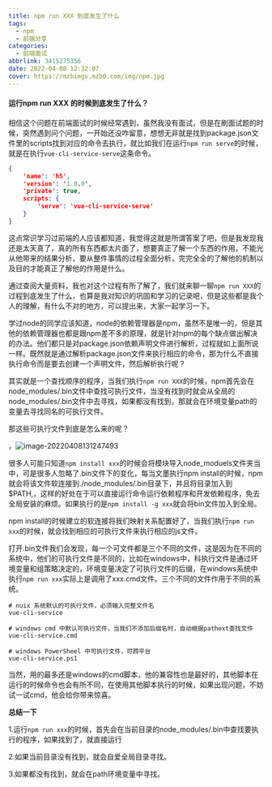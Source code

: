 ```yaml
---
title: npm run XXX 到底发生了什么
tags:
  - npm
  - 前端分享
categories: 
  - 前端面试
abbrlink: 3415275356
date: 2022-04-08 12:32:07
cover: https://mzbimgs.mzb0.com/img/npm.jpg
---
```


#### 运行npm run XXX 的时候到底发生了什么？

相信这个问题在前端面试的时候经常遇到，虽然我没有面试，但是在刷面试题的时候，突然遇到问个问题，一开始还没咋留意，想想无非就是找到package.json文件里的scripts找到对应的命令去执行，就比如我们在运行`npm run serve`的时候，就是在执行`vue-cli-service-serve`这条命令。

~~~json
{
	'name': 'h5',
	'version': '1.0.0',
	'private': true,
	scripts: {
		'serve': 'vue-cli-service-serve'
	}
}
~~~

这点常识学习过前端的人应该都知道，我觉得这就是所谓答案了吧，但是我发现我还是太天真了，真的所有东西都太片面了，想要真正了解一个东西的作用，不能光从他带来的结果分析，要从整件事情的过程全面分析，完完全全的了解他的机制以及目的才能真正了解他的作用是什么。

通过查阅大量资料，我也对这个过程有所了解了，我们就来聊一聊`npm run XXX`的过程到底发生了什么，也算是我对知识的巩固和学习的记录吧，但是这些都是我个人的理解，有什么不对的地方，可以提出来，大家一起学习一下。

学过node的同学应该知道，node的依赖管理器是npm，虽然不是唯一的，但是其他的依赖管理器也都是跟npm差不多的原理，就是针对npm的每个缺点做出解决的办法。他们都只是对package.json依赖声明文件进行解析，过程就如上面所说一样。既然就是通过解析package.json文件来执行相应的命令，那为什么不直接执行命令而是要去创建一个声明文件，然后解析执行呢？

其实就是一个查找顺序的程序，当我们执行`npm run XXX`的时候，npm首先会在node_modules/.bin文件中查找可执行文件，当没有找到时就会从全局的node_modules/.bin文件中去寻找，如果都没有找到，那就会在环境变量path的变量去寻找同名的可执行文件。

那这些可执行文件到底是怎么来的呢？

，![image-20220408131247493](https://mzbimgs.mzb0.com/img/image-20220408131247493.png)

很多人可能只知道`npm install xxx`的时候会将模块导入node_moduels文件夹当中，可是很多人忽略了.bin文件下的变化，每当文墨执行npm install的时候，npm就会将该文件软连接到./node_modules/.bin目录下，并且将目录加入到$PATH,，这样的好处在于可以直接运行命令运行依赖程序和开发依赖程序，免去全局安装的麻烦。如果执行的是`npm install -g xxx`就会将bin文件加入到全局。

npm install的时候建立的软连接将我们映射关系配置好了，当我们执行`npm run xxx`的时候，就会找到相应的可执行文件来执行相应的js文件。

打开.bin文件我们会发现，每一个可文件都是三个不同的文件，这是因为在不同的系统中，他们的可执行文件是不同的，比如在windows中，科执行文件是通过环境变量和组策略决定的，环境变量决定了可执行文件的后缀，在windows系统中执行`npm run xxx`实际上是调用了xxx.cmd文件。三个不同的文件作用于不同的系统。

~~~
# nuix 系统默认的可执行文件，必须输入完整文件名
vue-cli-service

# windows cmd 中默认可执行文件，当我们不添加后缀名时，自动根据pathext查找文件
vue-cli-service.cmd

# windows PowerSheel 中可执行文件，可跨平台
vue-cli-service.ps1
~~~

当然，用的最多还是windows的cmd脚本，他的兼容性也是最好的，其他脚本在运行的时候命令也会有所不同，在使用其他脚本执行的时候，如果出现问题，不妨试一试cmd，他会给你带来惊喜。

**总结一下**

1.运行`npm run xxx`的时候，首先会在当前目录的node_modules/.bin中查找要执行的程序，如果找到了，就直接运行

2.如果当前目录没有找到，就会自爱全局目录寻找。

3.如果都没有找到，就会在path环境变量中寻找。
